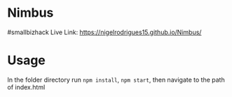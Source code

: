 # Nimbus
#smallbizhack
Live Link: https://nigelrodrigues15.github.io/Nimbus/

# Usage
In the folder directory run `npm install`, `npm start`, then navigate to the path of index.html 
